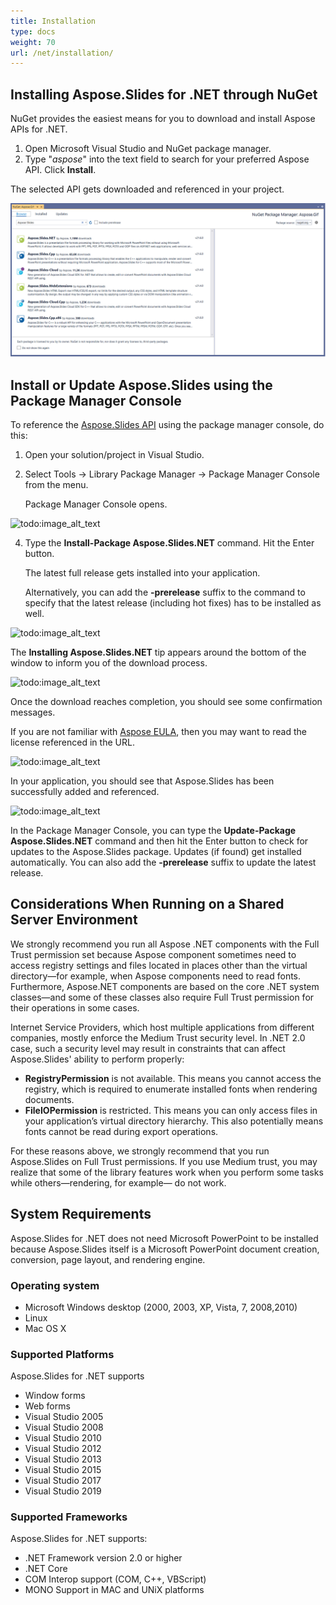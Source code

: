 ```yaml
---
title: Installation
type: docs
weight: 70
url: /net/installation/
---
```


## **Installing Aspose.Slides for .NET through NuGet**
NuGet provides the easiest means for you to download and install Aspose APIs for .NET. 

1. Open Microsoft Visual Studio and NuGet package manager.
2. Type "*aspose*" into the text field to search for your preferred Aspose API. Click **Install**. 

The selected API gets downloaded and referenced in your project.

![todo:image_alt_text](installation_1.png)
## **Install or Update Aspose.Slides using the Package Manager Console**
To reference the [Aspose.Slides API](https://www.nuget.org/packages/Aspose.Slides.NET/) using the package manager console, do this:

1. Open your solution/project in Visual Studio.

1. Select Tools -> Library Package Manager -> Package Manager Console from the menu.

   Package Manager Console opens. 

![todo:image_alt_text](installation_2.png)

4. Type the **Install-Package Aspose.Slides.NET** command. Hit the Enter button. 

   The latest full release gets installed into your application. 

   Alternatively, you can add the **-prerelease** suffix to the command to specify that the latest release (including hot fixes) has to be installed as well.

![todo:image_alt_text](installation_3.png)

The **Installing Aspose.Slides.NET** tip appears around the bottom of the window to inform you of the download process. 

![todo:image_alt_text](installation_4.png)

Once the download reaches completion, you should see some confirmation messages. 

If you are not familiar with [Aspose EULA](http://www.aspose.com/corporate/purchase/end-user-license-agreement.aspx), then you may want to read the license referenced in the URL. 

![todo:image_alt_text](installation_5.png)

In your application, you should see that Aspose.Slides has been successfully added and referenced. 

![todo:image_alt_text](installation_6.png)

In the Package Manager Console, you can type the **Update-Package Aspose.Slides.NET** command and then hit the Enter button to check for updates to the Aspose.Slides package. Updates (if found) get installed automatically. You can also add the **-prerelease** suffix to update the latest release.
## **Considerations When Running on a Shared Server Environment**
We strongly recommend you run all Aspose .NET components with the Full Trust permission set because Aspose component sometimes need to access registry settings and files located in places other than the virtual directory—for example, when Aspose components need to read fonts. Furthermore, Aspose.NET components are based on the core .NET system classes—and some of these classes also require Full Trust permission for their operations in some cases.

Internet Service Providers, which host multiple applications from different companies, mostly enforce the Medium Trust security level. In .NET 2.0 case, such a security level may result in constraints that can affect Aspose.Slides' ability to perform properly:

- **RegistryPermission** is not available. This means you cannot access the registry, which is required to enumerate installed fonts when rendering documents.
- **FileIOPermission** is restricted. This means you can only access files in your application’s virtual directory hierarchy. This also potentially means fonts cannot be read during export operations. 

For these reasons above, we strongly recommend that you run Aspose.Slides on Full Trust permissions. If you use Medium trust, you may realize that some of the library features work when you perform some tasks while others—rendering, for example— do not work. 
## **System Requirements**
Aspose.Slides for .NET does not need Microsoft PowerPoint to be installed because Aspose.Slides itself is a Microsoft PowerPoint document creation, conversion, page layout, and rendering engine.
### **Operating system**
- Microsoft Windows desktop (2000, 2003, XP, Vista, 7, 2008,2010)
- Linux
- Mac OS X
### **Supported Platforms**
Aspose.Slides for .NET supports

- Window forms
- Web forms
- Visual Studio 2005
- Visual Studio 2008
- Visual Studio 2010
- Visual Studio 2012
- Visual Studio 2013
- Visual Studio 2015
- Visual Studio 2017
- Visual Studio 2019
### **Supported Frameworks**
Aspose.Slides for .NET supports:

- .NET Framework version 2.0 or higher
- .NET Core
- COM Interop support (COM, C++, VBScript)
- MONO Support in MAC and UNiX platforms
